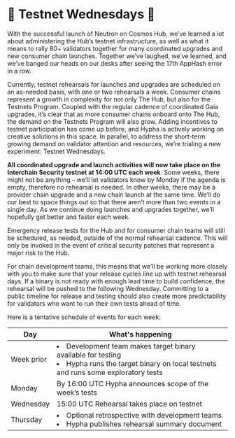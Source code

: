 # :ribbon: Testnet Wednesdays :ribbon:

With the successful launch of Neutron on Cosmos Hub, we’ve learned a lot about administering the Hub’s testnet infrastructure, as well as what it means to rally 80+ validators together for many coordinated upgrades and new consumer chain launches. Together we’ve laughed, we’ve learned, and we’ve banged our heads on our desks after seeing the 17th AppHash error in a row.

Currently, testnet rehearsals for launches and upgrades are scheduled on an as-needed basis, with one or two rehearsals a week. Consumer chains represent a growth in complexity for not only The Hub, but also for the Testnets Program. Coupled with the regular cadence of coordinated Gaia upgrades, it’s clear that as more consumer chains onboard onto The Hub, the demand on the Testnets Program will also grow. Adding incentives to testnet participation has come up before, and Hypha is actively working on creative solutions in this space. In parallel, to address the short-term growing demand on validator attention and resources, we’re trialing a new experiment: Testnet Wednesdays.

**All coordinated upgrade and launch activities will now take place on the Interchain Security testnet at 14:00 UTC each week**. Some weeks, there might not be anything – we’ll let validators know by Monday if the agenda is empty, therefore no rehearsal is needed. In other weeks, there may be a provider chain upgrade and a new chain launch at the same time. We’ll do our best to space things out so that there aren’t more than two events in a single day. As we continue doing launches and upgrades together, we’ll hopefully get better and faster each week.

Emergency release tests for the Hub and for consumer chain teams will still be scheduled, as needed, outside of the normal rehearsal cadence. This will only be invoked in the event of critical security patches that represent a major risk to the Hub.

For chain development teams, this means that we’ll be working more closely with you to make sure that your release cycles line up with testnet rehearsal days. If a binary is not ready with enough lead time to build confidence, the rehearsal will be pushed to the following Wednesday. Committing to a public timeline for release and testing should also create more predictability for validators who want to run their own tests ahead of time.

Here is a tentative schedule of events for each week:

| Day | What's happening |
| --- | ---------------- |
| Week prior | <li>Development team makes target binary available for testing</li> <li>Hypha runs the target binary on local testnets and runs some exploratory tests</li> |
| Monday | By 16:00 UTC Hypha announces scope of the week’s tests |
| Wednesday | 15:00 UTC Rehearsal takes place on testnet |
| Thursday | <li>Optional retrospective with development teams</li> <li>Hypha publishes rehearsal summary document</li> |

